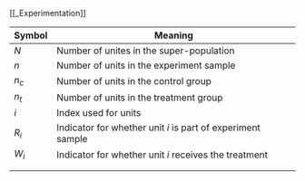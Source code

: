 [[_Experimentation]]

| Symbol | Meaning                                                     |
| ------ | ----------------------------------------------------------- |
| $N$    | Number of unites in the super-population                    |
| $n$    | Number of units in the experiment sample                    |
| $n_c$  | Number of units in the control group                        |
| $n_t$  | Number of units in the treatment group                      |
| $i$    | Index used for units                                        |
| $R_i$  | Indicator for whether unit $i$ is part of experiment sample |
| $W_i$  | Indicator for whether unit $i$ receives the treatment       |
|        |                                                             |
|        |                                                             |

